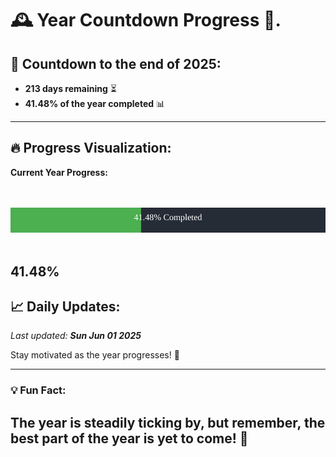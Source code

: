 
# &#x1F570; **Year Countdown Progress** &#x1F389;.

## &#x1F4C5; Countdown to the end of 2025:
- **213 days remaining** &#x23F3;
- **41.48% of the year completed** &#x1F4CA;

---

## &#x1F525; **Progress Visualization**:

**Current Year Progress:**

<br><br>
![Progress Bar](https://raw.githubusercontent.com/dayanidigv/year-countdown-progress/main/progress-bar.svg)
<br><br>

**41.48%**
---

## &#x1F4C8; **Daily Updates**:

_Last updated: **Sun Jun 01 2025**_

Stay motivated as the year progresses! &#x1F680;

--- 

### &#x1F4A1; **Fun Fact:**
The year is steadily ticking by, but remember, the best part of the year is yet to come! &#x1F31F;
---
